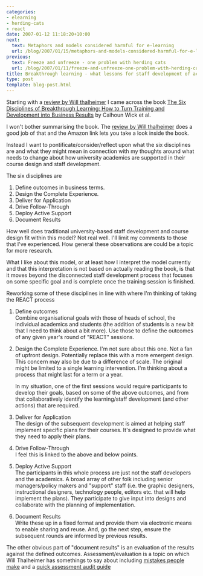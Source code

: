 ```yaml
---
categories:
- elearning
- herding-cats
- react
date: 2007-01-12 11:18:20+10:00
next:
  text: Metaphors and models considered harmful for e-learning
  url: /blog/2007/01/15/metaphors-and-models-considered-harmful-for-e-learning/
previous:
  text: Freeze and unfreeze - one problem with herding cats
  url: /blog/2007/01/11/freeze-and-unfreeze-one-problem-with-herding-cats/
title: Breakthrough learning - what lessons for staff development of academics?
type: post
template: blog-post.html
---
```

Starting with a [review by Will thalheimer](http://www.willatworklearning.com/2006/07/book_review_wic.html) I came across the book [The Six Disciplines of Breakthrough Learning: How to Turn Training and Development into Business Results](http://www.amazon.com/Six-Disciplines-Breakthrough-Learning-Development/dp/0787982547/sr=1-1/qid=1168559550/ref=pd_bbs_sr_1/102-0567162-7528163?ie=UTF8&s=books) by Calhoun Wick et al.

I won't bother summarising the book. The [review by Will thalheimer](http://www.willatworklearning.com/2006/07/book_review_wic.html) does a good job of that and the Amazon link lets you take a look inside the book.

Instead I want to pontificate/consider/reflect upon what the six disciplines are and what they might mean in connection with my thoughts around what needs to change about how university academics are supported in their course design and staff development.

The six disciplines are

1. Define outcomes in business terms.
2. Design the Complete Experience.
3. Deliver for Application
4. Drive Follow-Through
5. Deploy Active Support
6. Document Results

How well does traditional university-based staff development and course design fit within this model? Not real well. I'll limit my comments to those that I've experienced. How general these observations are could be a topic for more research.

What I like about this model, or at least how I interpret the model currently and that this interpretation is not based on actually reading the book, is that it moves beyond the disconnected staff development process that focuses on some specific goal and is complete once the training session is finished.

Reworking some of these disciplines in line with where I'm thinking of taking the REACT process

1. Define outcomes  
    Combine organisational goals with those of heads of school, the individual academics and students (the addition of students is a new bit that I need to think about a bit more). Use those to define the outcomes of any given year's round of "REACT" sessions.
2. Design the Complete Experience. I'm not sure about this one. Not a fan of upfront design. Potentially replace this with a more emergent design. This concern may also be due to a difference of scale. The original might be limited to a single learning intervention. I'm thinking about a process that might last for a term or a year.
    
    In my situation, one of the first sessions would require participants to develop their goals, based on some of the above outcomes, and from that collaboratively identify the learning/staff development (and other actions) that are required.
    
3. Deliver for Application  
    The design of the subsequent development is aimed at helping staff implement specific plans for their courses. It's designed to provide what they need to apply their plans.
4. Drive Follow-Through  
    I feel this is linked to the above and below points.
5. Deploy Active Support  
    The participants in this whole process are just not the staff developers and the academics. A broad array of other folk including senior managers/policy makers and "support" staff (i.e. the graphic designers, instructional designers, technology people, editors etc. that will help implement the plans). They participate to give input into designs and collaborate with the planning of implementation.
6. Document Results  
    Write these up in a fixed format and provide them via electronic means to enable sharing and reuse. And, go the next step, ensure the subsequent rounds are informed by previous results.

The other obvious part of "document results" is an evaluation of the results against the defined outcomes. Assessment/evaluation is a topic on which Will Thalheimer has somethings to say about including [mistakes people make](http://www.willatworklearning.com/2006/12/assessment_mist.html) and a [quick assessment audit guide](http://www.willatworklearning.com/2006/12/fairassessment_.html)